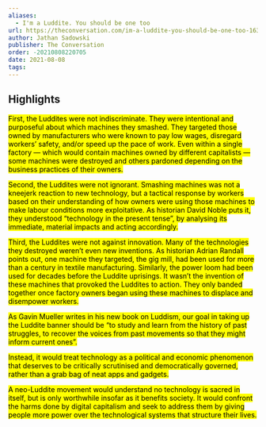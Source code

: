 ```yaml
---
aliases:
  - I'm a Luddite. You should be one too
url: https://theconversation.com/im-a-luddite-you-should-be-one-too-163172
author: Jathan Sadowski
publisher: The Conversation
order: -20210808220705
date: 2021-08-08
tags:
---
```


## Highlights
<mark>First, the Luddites were not indiscriminate. They were intentional and purposeful about which machines they smashed. They targeted those owned by manufacturers who were known to pay low wages, disregard workers’ safety, and/or speed up the pace of work. Even within a single factory — which would contain machines owned by different capitalists — some machines were destroyed and others pardoned depending on the business practices of their owners.</mark>

<mark>Second, the Luddites were not ignorant. Smashing machines was not a kneejerk reaction to new technology, but a tactical response by workers based on their understanding of how owners were using those machines to make labour conditions more exploitative. As historian David Noble puts it, they understood “technology in the present tense”, by analysing its immediate, material impacts and acting accordingly.</mark>

<mark>Third, the Luddites were not against innovation. Many of the technologies they destroyed weren’t even new inventions. As historian Adrian Randall points out, one machine they targeted, the gig mill, had been used for more than a century in textile manufacturing. Similarly, the power loom had been used for decades before the Luddite uprisings. It wasn’t the invention of these machines that provoked the Luddites to action. They only banded together once factory owners began using these machines to displace and disempower workers.</mark>

<mark>As Gavin Mueller writes in his new book on Luddism, our goal in taking up the Luddite banner should be “to study and learn from the history of past struggles, to recover the voices from past movements so that they might inform current ones”.</mark>

<mark>Instead, it would treat technology as a political and economic phenomenon that deserves to be critically scrutinised and democratically governed, rather than a grab bag of neat apps and gadgets.</mark>

<mark>A neo-Luddite movement would understand no technology is sacred in itself, but is only worthwhile insofar as it benefits society. It would confront the harms done by digital capitalism and seek to address them by giving people more power over the technological systems that structure their lives.</mark>

